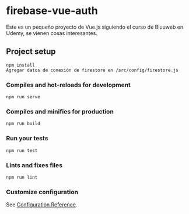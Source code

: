 # firebase-vue-auth

Este es un pequeño proyecto de Vue.js siguiendo el curso de Bluuweb en Udemy, se vienen cosas interesantes.

## Project setup
```
npm install
Agregar datos de conexión de firestore en /src/config/firestore.js
```

### Compiles and hot-reloads for development
```
npm run serve
```

### Compiles and minifies for production
```
npm run build
```

### Run your tests
```
npm run test
```

### Lints and fixes files
```
npm run lint
```

### Customize configuration
See [Configuration Reference](https://cli.vuejs.org/config/).
